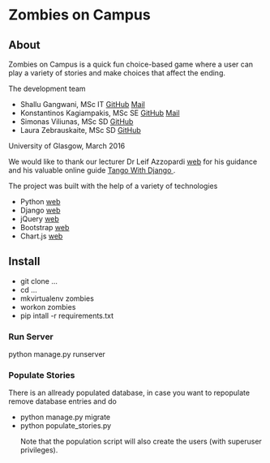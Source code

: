 <h1>Zombies on Campus</h1>

<h2>About</h2>

<p>Zombies on Campus is a quick fun choice-based game where a user can play a variety of stories and make choices that affect the ending.</p>

<p>The development team</p>

<ul>
            <li>Shallu Gangwani, MSc IT <a href="https://github.com/2165738G" target="_blank"> GitHub</a> <a href="mailto:2165738G@student.gla.ac.uk" target="_blank"><span class="glyphicon glyphicon-envelope"></span> Mail</a></li>
            <li>Konstantinos Kagiampakis, MSc SE <a href="https://github.com/kostiskag" target="_blank"> GitHub</a> <a href="mailto:kostiskag@gmail.com" target="_blank"><span class="glyphicon glyphicon-envelope"></span> Mail</a></li>
            <li>Simonas Viliunas, MSc SD <a href="https://github.com/vilisimo" target="_blank"> GitHub</a>
            </li><li>Laura Zebrauskaite, MSc SD <a href="https://github.com/laurabzz" target="_blank"> GitHub</a></li>
</ul>

<p>University of Glasgow, March 2016</p>

<p>We would like to thank our lecturer Dr Leif Azzopardi <a href="http://www.dcs.gla.ac.uk/~leif/" target="_blank"><span class="glyphicon glyphicon-globe"></span> web</a> for his guidance and his valuable online guide <a href="http://www.tangowithdjango.com/"><span class="glyphicon glyphicon-globe"></span> Tango With Django </a>.
</p>


<p>The project was built with the help of a variety of technologies</p>

<ul>
            <li>Python <a href="https://www.python.org/"><span class="glyphicon glyphicon-globe"></span> web</a></li>
            <li>Django <a href="https://www.djangoproject.com/"><span class="glyphicon glyphicon-globe"></span> web</a></li>
            <li>jQuery <a href="https://jquery.com/"><span class="glyphicon glyphicon-globe"></span> web</a></li>
            <li>Bootstrap <a href="http://getbootstrap.com/"><span class="glyphicon glyphicon-globe"></span> web</a></li>
            <li>Chart.js <a href="http://www.chartjs.org/"><span class="glyphicon glyphicon-globe"></span> web</a></li>
        </ul>


<h2>Install</h2>

<ul>
<li>git clone ...</li>
<li>cd ...</li>
<li>mkvirtualenv zombies</li>
<li>workon zombies</li>
<li>pip intall -r requirements.txt</li>
</ul>

<h3>Run Server</h3>
python manage.py runserver

<h3>Populate Stories</h3>
There is an allready populated database, in case you want to repopulate remove database entries
and do

<ul>
<li>python manage.py migrate</li>
<li>python populate_stories.py</li>
<p>Note that the population script will also create the users (with superuser privileges).</p>
</ul>


